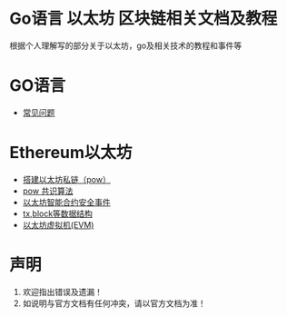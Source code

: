 # Go语言 以太坊 区块链相关文档及教程
根据个人理解写的部分关于以太坊，go及相关技术的教程和事件等
# GO语言
* [常见问题](./go/go_zh.md)

# Ethereum以太坊
* [搭建以太坊私链（pow）](./ethereum/how_to_build_private_net_zh.md)  
* [pow 共识算法](./ethereum/pow_zh.md)  
* [以太坊智能合约安全事件](./ethereum/security_incident_zh.md)
* [tx,block等数据结构](./ethereum/data_structure.md)
* [以太坊虚拟机(EVM)](./ethereum/evm_zh.md)

# 声明
1. 欢迎指出错误及遗漏！
2. 如说明与官方文档有任何冲突，请以官方文档为准！
